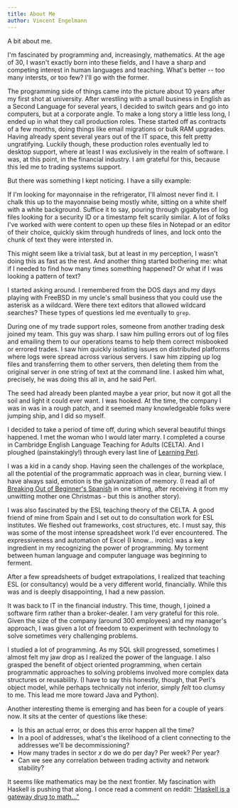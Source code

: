 ```yaml
---
title: About Me
author: Vincent Engelmann
---
```


A bit about me.

I'm fascinated by programming and, increasingly, mathematics. At the age of 30, I wasn't exactly born into these fields, and I have a sharp and competing interest in human languages and teaching. What's better -- too many intersts, or too few? I'll go with the former.

The programming side of things came into the picture about 10 years after my first shot at university. After wrestling with a small business in English as a Second Language for several years, I decided to switch gears and go into computers, but at a corporate angle. To make a long story a little less long, I ended up in what they call production roles. These started off as contracts of a few months, doing things like email migrations or bulk RAM upgrades. Having already spent several years out of the IT space, this felt pretty ungratifying.  Luckily though, these production roles eventually led to desktop support, where at least I was exclusively in the realm of software. I was, at this point, in the financial industry. I am grateful for this, because this led me to  trading systems support.


But there was something I kept noticing. I have a silly example:

If I'm looking for mayonnaise in the refrigerator, I'll almost never find it. I chalk this up to the mayonnaise being mostly white, sitting on a white shelf with a white background. Suffice it to say, pouring through gigabytes of log files looking for a security ID or a timestamp felt scarily similar. A lot of folks I've worked with were content to open up these files in Notepad or an editor of their choice, quickly skim through hundreds of lines, and lock onto the chunk of text they were intersted in.

This might seem like a trivial task, but at least in my perception, I wasn't doing this as fast as the rest. And another thing started bothering me: what if I needed to find how many times something happened? Or what if I was looking a pattern of text?

I started asking around. I remembered from the DOS days and my days playing with FreeBSD in my uncle's small business that you could use the asterisk as a wildcard. Were there text editors that allowed wildcard searches? These types of questions led me eventually to ``grep``.

During one of my trade support roles, someone from another trading desk joined my team. This guy was sharp. I saw him pulling errors out of log files and emailing them to our operations teams to help them correct misbooked or errored trades. I saw him quickly isolating issues on distributed platforms where logs were spread across various servers. I saw him zipping up log files and transferring them to other servers, then deleting them from the original server in one string of text at the command line. I asked him what, precisely, he was doing this all in, and he said Perl. 

The seed had already been planted maybe a year prior, but now it got all the soil and light it could ever want. I was hooked. At the time, the company I was in was in a rough patch, and it seemed many knowledgeable folks were jumping ship, and I did so myself.

I decided to take a period of time off, during which several beautiful things happened. I met the woman who I would later marry. I completed a course in Cambridge English Language Teaching for Adults (CELTA). And I ploughed (painstakingly!) through every last line of [Learning Perl](http://amzn.com/1449303587). 

I was a kid in a candy shop. Having seen the challenges of the workplace, all the potential of the programmatic approach was in clear, burning view. I have always said, emotion is the galvanization of memory. (I read all of [Breaking Out of Beginner's Spanish](http://amzn.com/1449303587) in one sitting, after receiving it from my unwitting mother one Christmas - but this is another story).

I was also fascinated by the ESL teaching theory of the CELTA. A good friend of mine from Spain and I set out to do consultation work for ESL institutes. We fleshed out frameworks, cost structures, etc. I must say, this was some of the most intense spreadsheet work I'd ever encountered. The expressiveness and automation of Excel (I know... ironic) was a key ingredient in my recognizing the power of programming. My torment between human language and computer language was beginning to ferment.

After a few spreadsheets of budget extrapolations, I realized that teaching ESL (or consultancy) would be a very different world, financially. While this was and is deeply disappointing, I had a new passion.

It was back to IT in the financial industry. This time, though, I joined a software firm rather than a broker-dealer. I am very grateful for this role. Given the size of the company (around 300 employees) and my manager's approach, I was given a lot of freedom to experiment with technology to solve sometimes very challenging problems.

I studied a lot of programming. As my SQL skill progressed, sometimes I almost felt my jaw drop as I realized the power of the language. I also grasped the benefit of object oriented programming, when certain programmatic approaches to solving problems involved more complex data structures or reusability. (I have to say this honestly, though, that Perl's object model, while perhaps technically not inferior, simply *felt* too clumsy to me. This lead me more toward Java and Python).

Another interesting theme is emerging and has been for a couple of years now. It sits at the center of questions like these:

* Is this an actual error, or does this error happen all the time?
* In a pool of addresses, what's the likelihood of a client connecting to the addresses we'll be decommissioning?
* How many trades in sector *x* do we do per day? Per week? Per year?
* Can we see any correlation between trading activity and network stability?

It seems like mathematics may be the next frontier. My fascination with Haskell is pushing that along. I once read a comment on reddit: ["Haskell is a gateway drug to math..."](http://4x.reddit.com/r/programming/comments/1te0m8/a_review_of_haskell/ce79az5)
